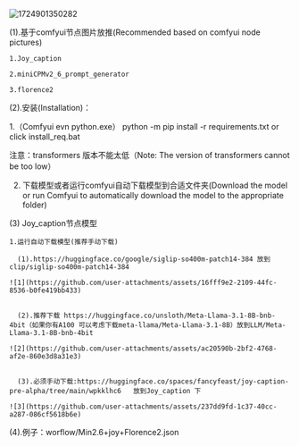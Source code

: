 ![1724901350282](https://github.com/user-attachments/assets/c9d9cd10-fbd6-4aeb-91b6-f2740c3998cc)

(1).基于comfyui节点图片放推(Recommended based on comfyui node pictures)

    1.Joy_caption

    2.miniCPMv2_6_prompt_generator

    3.florence2

(2).安装(Installation)：

  1.（Comfyui evn python.exe） python -m pip install -r requirements.txt or click install_req.bat

  注意：transformers 版本不能太低（Note: The version of transformers cannot be too low）

  2. 下载模型或者运行comfyui自动下载模型到合适文件夹(Download the model or run Comfyui to automatically download the model to the appropriate folder)

(3) Joy_caption节点模型

    1.运行自动下载模型(推荐手动下载)

      (1).https://huggingface.co/google/siglip-so400m-patch14-384 放到clip/siglip-so400m-patch14-384

    ![1](https://github.com/user-attachments/assets/16fff9e2-2109-44fc-8536-b0fe419bb433)


      (2).推荐下载 https://huggingface.co/unsloth/Meta-Llama-3.1-8B-bnb-4bit（如果你有A100 可以考虑下载meta-llama/Meta-Llama-3.1-8B）放到LLM/Meta-Llama-3.1-8B-bnb-4bit
      
    ![2](https://github.com/user-attachments/assets/ac20590b-2bf2-4768-af2e-860e3d8a31e3)


      (3).必须手动下载:https://huggingface.co/spaces/fancyfeast/joy-caption-pre-alpha/tree/main/wpkklhc6   放到Joy_caption 下

    ![3](https://github.com/user-attachments/assets/237dd9fd-1c37-40cc-a287-086cf5618b6e)


(4).例子：worflow/Min2.6+joy+Florence2.json



